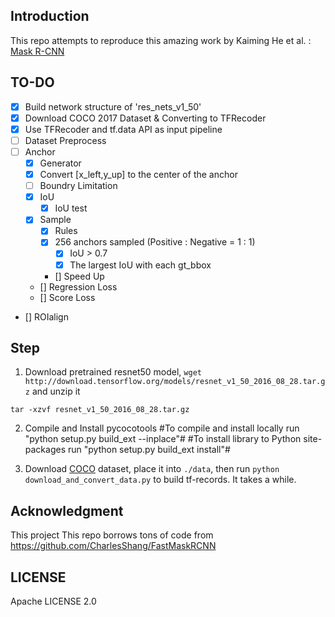 ## Introduction
This repo attempts to reproduce this amazing work by Kaiming He et al. :
[Mask R-CNN](https://arxiv.org/abs/1703.06870)

## TO-DO
- [x] Build network structure of 'res_nets_v1_50'
- [x] Download COCO 2017 Dataset & Converting to TFRecoder
- [x] Use TFRecoder and tf.data API as input pipeline
- [ ] Dataset Preprocess
- [ ] Anchor
    - [x] Generator
    - [x] Convert [x_left,y_up] to the center of the anchor
    - [ ] Boundry Limitation
    - [x] IoU
        - [x] IoU test
    - [x] Sample 
        - [x] Rules
        - [x] 256 anchors sampled (Positive : Negative = 1 : 1)
            - [x] IoU > 0.7
            - [x] The largest IoU with each gt_bbox
        - [] Speed Up
    - [] Regression Loss
    - [] Score Loss
- [] ROIalign

## Step
1. Download pretrained resnet50 model, `wget http://download.tensorflow.org/models/resnet_v1_50_2016_08_28.tar.gz` and unzip it
```
tar -xzvf resnet_v1_50_2016_08_28.tar.gz
```
2. Compile and Install pycocotools
#To compile and install locally run "python setup.py build_ext --inplace"#
#To install library to Python site-packages run "python setup.py build_ext install"#

3. Download [COCO](http://mscoco.org/dataset/#download) dataset, place it into `./data`, then run `python download_and_convert_data.py` to build tf-records. It takes a while.
## Acknowledgment
This project This repo borrows tons of code from
https://github.com/CharlesShang/FastMaskRCNN

## LICENSE
Apache LICENSE 2.0
